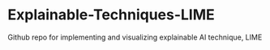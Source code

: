 # Explainable-Techniques-LIME
Github repo for implementing and visualizing explainable AI technique, LIME
